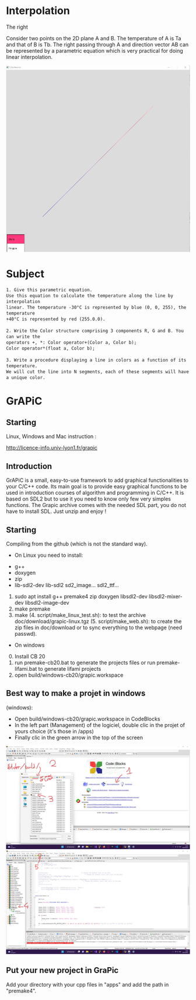 # Interpolation

The right

Consider two points on the 2D plane A and B. The temperature of A is Ta and that of B is Tb. The right
passing through A and direction vector AB can be represented by a parametric equation
which is very practical for doing linear interpolation.

![image](image/Interpolation.jpg)

# Subject

```
1. Give this parametric equation.
Use this equation to calculate the temperature along the line by interpolation
linear. The temperature -30°C is represented by blue (0, 0, 255), the temperature
+40°C is represented by red (255.0.0).
   
2. Write the Color structure comprising 3 components R, G and B. You can write the
operators +, *: Color operator+(Color a, Color b);
Color operator*(float a, Color b);

3. Write a procedure displaying a line in colors as a function of its temperature.
We will cut the line into N segments, each of these segments will have a unique color.
```

# GrAPiC 

## Starting

Linux, Windows and Mac instruction :

http://licence-info.univ-lyon1.fr/grapic

## Introduction

GrAPiC is a small, easy-to-use framework to add graphical functionalities to your C/C++ code. 
Its main goal is to provide easy graphical functions to be used in introduction courses of algorithm and programming in C/C++. 
It is based on SDL2 but to use it you need to know only few very simples functions. 
The Grapic archive comes with the needed SDL part, you do not have to install SDL. Just unzip and enjoy ! 

## Starting

Compiling from the github (which is not the standard way).

* On Linux you need to install:
- g++
- doxygen
- zip
- lib-sdl2-dev lib-sdl2 sd2_image... sdl2_ttf...

1. sudo apt install g++ premake4 zip doxygen libsdl2-dev libsdl2-mixer-dev libsdl2-image-dev
2. make premake
3. make
(4. script/make_linux_test.sh): to test the archive doc/download/grapic-linux.tgz
(5. script/make_web.sh): to create the zip files in doc/download or to sync everything to the webpage (need passwd).


* On windows
0. Install CB 20
1. run premake-cb20.bat to generate the projects files    or     run premake-lifami.bat to generate lifami projects 
2. open build/windows-cb20/grapic.workspace

## Best way to make a projet in windows

(windows): 
 - Open build/windows-cb20/grapic.workspace in CodeBlocks
 - In the left part (Management) of the logiciel, double clic in the projet of yours choice (it's those in /apps)
 - Finally clic in the green arrow in the top of the screen

![OpenFolder](image/OpenFolder.jpg)
![OpenFile](image/OpenFile.jpg)

## Put your new project in GraPic

Add your directory with your cpp files in "apps" and add the path in "premake4".

